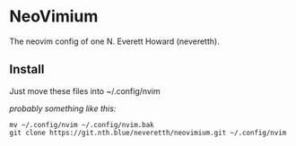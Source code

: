 # NeoVimium

The neovim config of one N. Everett Howard (neveretth).

## Install
Just move these files into ~/.config/nvim

*probably something like this:*
```
mv ~/.config/nvim ~/.config/nvim.bak
git clone https://git.nth.blue/neveretth/neovimium.git ~/.config/nvim
```
